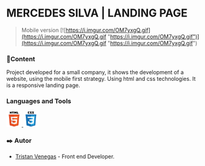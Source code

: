 # MERCEDES SILVA | LANDING PAGE
> Mobile version
[![https://i.imgur.com/OM7yxgQ.gif](https://i.imgur.com/OM7yxgQ.gif "https://i.imgur.com/OM7yxgQ.gif")](https://i.imgur.com/OM7yxgQ.gif "https://i.imgur.com/OM7yxgQ.gif")

### 📄Content 
Project developed for a small company, it shows the development of a website, using the mobile first strategy. Using html and css technologies. It is a responsive landing page.
<h3 align="left"> Languages and Tools</h3>
<p align="left"> <a href="https://www.w3.org/html/" target="_blank"> <img src="https://raw.githubusercontent.com/devicons/devicon/master/icons/html5/html5-original-wordmark.svg" alt="html5" width="40" height="40"/> </a> <a href="https://www.w3schools.com/css/" target="_blank"> <img src="https://raw.githubusercontent.com/devicons/devicon/master/icons/css3/css3-original-wordmark.svg" alt="css3" width="40" height="40"/> </a> </p>

### ✒️  Autor
- [Tristan Venegas](https://github.com/TG-VA "Tristan Venegas") - Front end Developer.
